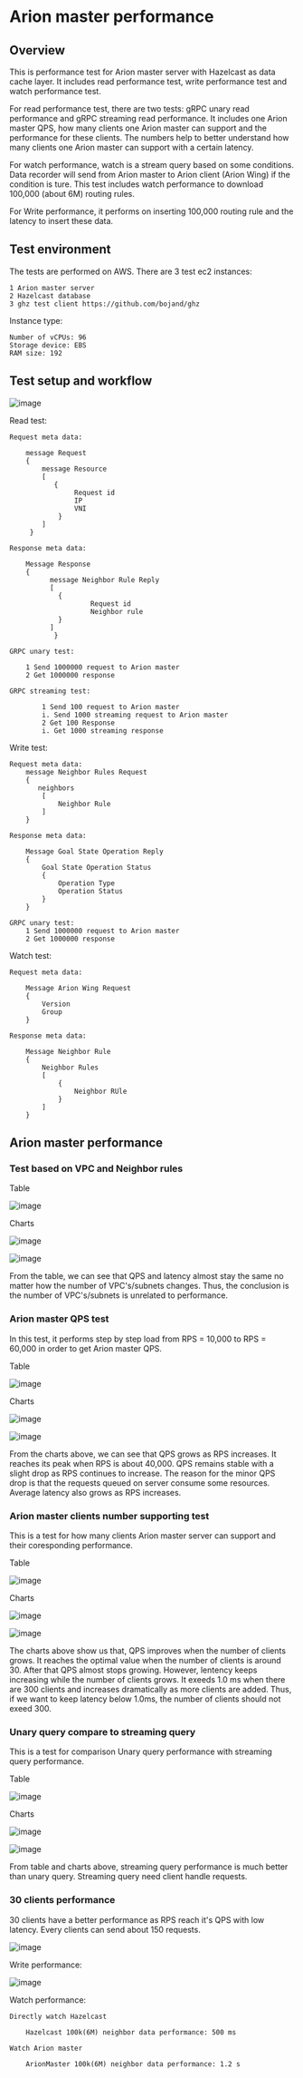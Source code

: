 # Arion master performance
## Overview

This is performance test for Arion master server with Hazelcast as data cache layer. It includes read performance test, write performance test and watch performance test. 

For read performance test, there are two tests: gRPC unary read performance and gRPC streaming read performance. It includes one Arion master QPS, how many clients one Arion master can support and the performance for these clients. The numbers help to better understand how many clients one Arion master can support with a certain latency.

For watch performance, watch is a stream query based on some conditions. Data recorder will send from Arion master to Arion client (Arion Wing) if the condition is ture. This test includes watch performance to download 100,000 (about 6M) routing rules.

For Write performance, it performs on inserting 100,000 routing rule and the latency to insert these data.

## Test environment
The tests are performed on AWS. There are 3 test ec2 instances:

	1 Arion master server
	2 Hazelcast database
	3 ghz test client https://github.com/bojand/ghz
	
Instance type:

	Number of vCPUs: 96
	Storage device: EBS
	RAM size: 192

## Test setup and workflow
![image](https://user-images.githubusercontent.com/85367145/176714897-666c440d-7eb8-478f-add8-65621ecf7729.png)

Read test:

	Request meta data:
	
		message Request
		{
		    message Resource
			[
			   {
			        Request id
			        IP
			        VNI
			    }
			]
		 }
	
	Response meta data:
	
		Message Response
		{
			  message Neighbor Rule Reply 
			  [
				{
				        Request id
				        Neighbor rule
				}
			  ]
	           }
		
	GRPC unary test:
	
		1 Send 1000000 request to Arion master
		2 Get 1000000 response
	
	GRPC streaming test:
    
	        1 Send 100 request to Arion master
			i. Send 1000 streaming request to Arion master
	        2 Get 100 Response 
			i. Get 1000 streaming response

Write test:
	
	Request meta data:
		message Neighbor Rules Request
		{
		   neighbors 
			[
				Neighbor Rule
			]
		}
		
	Response meta data:
	
		Message Goal State Operation Reply
		{
			Goal State Operation Status 
			{
				Operation Type
				Operation Status
			}
		}
	
	GRPC unary test:
		1 Send 1000000 request to Arion master
		2 Get 1000000 response
	
Watch test:

	Request meta data:
		
		Message Arion Wing Request 
		{
			Version
			Group
		}
		
	Response meta data:
		
		Message Neighbor Rule 
		{
			Neighbor Rules
			[
				{
					Neighbor RUle
				}
			]
		}

## Arion master performance
### Test based on VPC and Neighbor rules


Table

![image](https://user-images.githubusercontent.com/85367145/180321277-9ebbc808-5ea9-4015-847d-35c454ab53f0.png)

Charts

![image](https://user-images.githubusercontent.com/85367145/180293767-194a8ec7-8386-4cb0-bac4-781bd3e83eb4.png)

![image](https://user-images.githubusercontent.com/85367145/180296041-e56a33c5-c854-41c3-b6eb-aea3981f20be.png)

From the table, we can see that QPS and latency almost stay the same no matter how the number of VPC's/subnets changes. Thus, the conclusion is the number of VPC's/subnets is unrelated to performance.

### Arion master QPS test

In this test, it performs step by step load from RPS = 10,000 to RPS = 60,000 in order to get Arion master QPS.

Table

![image](https://user-images.githubusercontent.com/85367145/180319407-5c4dcace-502d-42b4-934f-862c1719de22.png)

Charts

![image](https://user-images.githubusercontent.com/85367145/180326004-578c7713-22e4-4bb4-9091-ed9229ae827b.png)

![image](https://user-images.githubusercontent.com/85367145/180322684-69b238d5-f5dd-4426-ab77-720102382988.png)

From the charts above, we can see that QPS grows as RPS increases. It reaches its peak when RPS is about 40,000. QPS remains stable with a slight drop as RPS continues to increase. The reason for the minor QPS drop is that the requests queued on server consume some resources. Average latency also grows as RPS increases.

### Arion master clients number supporting test

This is a test for how many clients Arion master server can support and their coresponding performance.

Table

![image](https://user-images.githubusercontent.com/85367145/180326483-12891187-44d0-4def-9c12-aef3e7a0632f.png)

Charts

![image](https://user-images.githubusercontent.com/85367145/180326808-d9a3088f-2532-4959-ba5c-986d5cf2a548.png)

![image](https://user-images.githubusercontent.com/85367145/180326850-bb826699-c41e-46d9-985e-423bbff9eabe.png)

The charts above show us that, QPS improves when the number of clients grows. It reaches the optimal value when the number of clients is around 30. After that QPS almost stops growing. However, lentency keeps increasing while the number of clients grows. It exeeds 1.0 ms when there are 300 clients and increases dramatically as more clients are added. Thus, if we want to keep latency below 1.0ms, the number of clients should not exeed 300. 


### Unary query compare to streaming query

This is a test for comparison Unary query performance with streaming query performance.

Table

![image](https://user-images.githubusercontent.com/85367145/176919485-efba4c8d-4d02-4287-bdcd-0a32dfcf089f.png)

Charts

![image](https://user-images.githubusercontent.com/85367145/180327864-b8f40d36-195f-43ff-ad98-fbf7651bdaa0.png)

![image](https://user-images.githubusercontent.com/85367145/180327874-eae79dcb-567c-4161-b970-fd2662572032.png)

From table and charts above, streaming query performance is much better than unary query. Streaming query need client handle requests.


### 30 clients performance

30 clients have a better performance as RPS reach it's QPS with low latency. Every clients can send about 150 requests.

![image](https://user-images.githubusercontent.com/85367145/180331124-08c18428-1b66-4045-9577-94e45a655d50.png)

	
Write performance:
	
![image](https://user-images.githubusercontent.com/85367145/180335655-f81b194a-2e7d-4d49-a0c6-148d53c4cb29.png)	

Watch performance:
    
    Directly watch Hazelcast
    
		Hazelcast 100k(6M) neighbor data performance: 500 ms
    
    Watch Arion master
    
		ArionMaster 100k(6M) neighbor data performance: 1.2 s 





